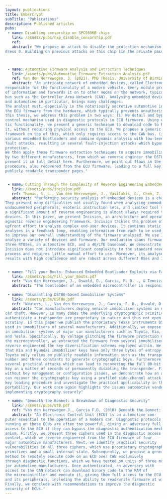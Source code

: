 ```yaml
---
layout: publications
title: EmberCrypt
subTitle: "Publications"
description: Published articles
pubs:
 - name: Disabling censorship on SPC5606B chips
   link: /assets/pubs/nxp_disable_censorship.pdf
   ref: 
   abstract: "We propose an attack to disable the protection mechanism on a censored NXP SPC5606B, configured to use the public password. When censored, any flash memory read returns the same 16 byte block at ad-
dress 0. Building on previous attacks on this chip (in the private password configuration), we uncover several anomalies when exposed to Voltage - and Electromagnetic Fault Injection (V-FI & EMFI), ultimately leading to the uncensoring of the device and giving us full read/write access to its flash memory. First, we analyse part of the bootloader code and direct our efforts to glitch that, gifting us a first plausible set of attack parameters. Though EMFI yields interesting results (e.g., the chip allows download with the private password), the flash memory remains censored. Finally, after establishing a power consumption side channel of a much earlier stage of the boot process, V-FI and EMFI pulses cause reads of the flash memory to return 16 byte blocks other than the starting block. Zooming in on this, we find the offset which disables censorship altogether, giving us full access to the devices flash memory. Finally, we discuss the plausible causes of the anomalous behaviour, and revisit the use and limits of fully automated approaches to fault injection."



 - name: Automotive Firmware Analysis and Extraction Techniques
   link: /assets/pubs/Automotive_Firmware_Extraction_Analysis.pdf
   ref: Van den Herrewegen, J. (2021). PhD Thesis. University of Birmingham, UK.
   abstract: "An intricate network of embedded devices, called Electronic Control Units (ECUs), is
responsible for the functionality of a modern vehicle. Every module processes a myriad
of information and forwards it on to other nodes on the network, typically an automotive
bus such as the Controller Area Network (CAN). Analysing embedded device software,
and automotive in particular, brings many challenges.
The analyst must, especially in the notoriously secretive automotive industry, first lift
the ECU firmware from the hardware, which typically prevents unauthorised access. In
this thesis, we address this problem in two ways: (i) We detail and bypass the access
control mechanism used in diagnostic protocols in ECU firmware. Using existing diagnos-
tic functionality, we present a generic technique to download code to RAM and execute
it, without requiring physical access to the ECU. We propose a generic firmware readout
framework on top of this, which only requires access to the CAN bus. (ii) We analyse
various embedded bootloaders and combine dynamic analysis with low-level hardware
fault attacks, resulting in several fault-injection attacks which bypass on-chip readout
protection.
We then apply these firmware extraction techniques to acquire immobiliser firmware
by two different manufacturers, from which we reverse engineer the DST80 cipher and
present it in full detail here. Furthermore, we point out flaws in the key generation
procedure, also recovered from the ECU firmware, leading to a full key recovery based on
publicly readable transponder pages."


 - name: Cutting Through the Complexity of Reverse Engineering Embedded Devices
   link: /assets/pubs/incision.pdf
   ref: Thomas, S. L., Van den Herrewegen, J., Vasilakis, G., Chen, Z., Ordean, M., & Garcia, F. D. (2021). Cutting Through the Complexity of Reverse Engineering Embedded Devices. IACR Transactions on Cryptographic Hardware and Embedded Systems, 2021(3), 360–389. https://doi.org/10.46586/tches.v2021.i3.360-389
   abstract: "Performing security analysis of embedded devices is a challenging task.
They present many difficulties not usually found when analyzing commodity systems:
undocumented peripherals, esoteric instruction sets, and limited tool support. Thus,
a significant amount of reverse engineering is almost always required to analyze such
devices. In this paper, we present Incision, an architecture and operating-system
agnostic reverse engineering framework. Incision tackles the problem of reducing the
upfront effort to analyze complex end-user devices. It combines static and dynamic
analyses in a feedback loop, enabling information from each to be used in tandem
to improve our overall understanding of the firmware analyzed. We use Incision to
analyze a variety of devices and firmware. Our evaluation spans firmware based on
three RTOSes, an automotive ECU, and a 4G/LTE baseband. We demonstrate that
Incision does not introduce significant complexity to the standard reverse engineering
process and requires little manual effort to use. Moreover, its analyses produce correct
results with high confidence and are robust across different OSes and ISAs."


 - name: "Fill your Boots: Enhanced Embedded Bootloader Exploits via Fault Injection and Binary Analysis"
   link: /assets/pubs/Fill_your_Boots.pdf
   ref: "Van den Herrewegen, J., Oswald, D., Garcia, F. D. ., & Temeiza, Q. (2020). Fill your Boots: Enhanced Embedded Bootloader Exploits via Fault Injection and Binary Analysis. IACR Transactions on Cryptographic Hardware and Embedded Systems, 2021(1), 56–81. https://doi.org/10.46586/tches.v2021.i1.56-81"
   abstract: "The bootloader of an embedded microcontroller is responsible for guarding the device’s internal (flash) memory, enforcing read/write protection mechanisms. Fault injection techniques such as voltage or clock glitching have been proven successful in bypassing such protection for specific microcontrollers, but this often requires expensive equipment and/or exhaustive search of the fault parameters. When multiple glitches are required (e.g., when countermeasures are in place) this search becomes of exponential complexity and thus infeasible. Another challenge which makes embedded bootloaders notoriously hard to analyse is their lack of debugging capabilities. This paper proposes a grey-box approach that leverages binary analysis and advanced software exploitation techniques combined with voltage glitching to develop a powerful attack methodology against embedded bootloaders. We showcase our techniques with three real-world microcontrollers as case studies: 1) we combine static and on-chip dynamic analysis to enable a Return-Oriented Programming exploit on the bootloader of the NXP LPC microcontrollers; 2) we leverage on-chip dynamic analysis on the bootloader of the popular STM8 microcontrollers to constrain the glitch parameter search, achieving the first fully-documented multi-glitch attack on a real-world target; 3) we apply symbolic execution to precisely aim voltage glitches at target instructions based on the execution path in the bootloader of the Renesas 78K0 automotive microcontroller. For each case study, we show that using inexpensive, open-design equipment, we are able to efficiently breach the security of these microcontrollers and get full control of the protected memory, even when multiple glitches are required. Finally, we identify and elaborate on several vulnerable design patterns that should be avoided when implementing embedded bootloaders."

 - name: "Dismantling DST80-based Immobiliser Systems"
   link: /assets/pubs/DST80.pdf
   ref: "Wouters, L., Van den Herrewegen, J., Garcia, F. D., Oswald, D., Gierlichs, B., & Preneel, B. (2020). Dismantling DST80-based Immobiliser Systems. IACR Transactions on Cryptographic Hardware and Embedded Systems, 2020(2), 99–127. https://doi.org/10.13154/tches.v2020.i2.99-127"
   abstract: "Car manufacturers deploy vehicle immobiliser systems in order to prevent
car theft. However, in many cases the underlying cryptographic primitives used to
authenticate a transponder are proprietary in nature and thus not open to public
scrutiny. In this paper we publish the proprietary Texas Instruments DST80 cipher
used in immobilisers of several manufacturers. Additionally, we expose serious flaws
in immobiliser systems of major car manufacturers such as Toyota, Kia, Hyundai
and Tesla. Specifically, by voltage glitching the firmware protection mechanisms of
the microcontroller, we extracted the firmware from several immobiliser ECUs and
reverse engineered the key diversification schemes employed within. We discovered
that Kia and Hyundai immobiliser keys have only three bytes of entropy and that
Toyota only relies on publicly readable information such as the transponder serial
number and three constants to generate cryptographic keys. Furthermore, we present
several practical attacks which can lead to recovering the full 80-bit cryptographic
key in a matter of seconds or permanently disabling the transponder. Finally, even
without key management or configuration issues, we demonstrate how an attacker
can recover the cryptographic key using a profiled side-channel attack. We target the
key loading procedure and investigate the practical applicability in the context of
portability. Our work once again highlights the issues automotive vendors face in
implementing cryptography securely"

 - name: "Beneath the Bonnet: a Breakdown of Diagnostic Security"
   link: /assets/pubs/BtB.pdf
   ref: "Van den Herrewegen J., Garcia F.D. (2018) Beneath the Bonnet: A Breakdown of Diagnostic Security. In: Lopez J., Zhou J., Soriano M. (eds) Computer Security. ESORICS 2018. Lecture Notes in Computer Science, vol 11098. Springer, Cham. https://doi.org/10.1007/978-3-319-99073-6_15"
   abstract: "An Electronic Control Unit (ECU) is an automotive com-
puter essential to the operation of a modern car. Diagnostic protocols
running on these ECUs are often too powerful, giving an adversary full
access to the ECU if they can bypass the diagnostic authentication mech-
anism. Firstly, we present three ciphers used in the diagnostic access
control, which we reverse engineered from the ECU firmware of four
major automotive manufacturers. Next, we identify practical security
vulnerabilities in all three ciphers, which use proprietary cryptographic
primitives and a small internal state. Subsequently, we propose a generic
method to remotely execute code on an ECU over CAN exclusively
through diagnostic functions, which we have tested on units of three ma-
jor automotive manufacturers. Once authenticated, an adversary with
access to the CAN network can download binary code to the RAM of
the microcontroller and execute it, giving them full access to the ECU
and its peripherals, including the ability to read/write firmware at will.
Finally, we conclude with recommendations to improve the diagnostic
security of ECUs."
---
```

